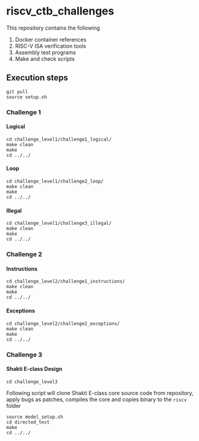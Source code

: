 # riscv_ctb_challenges
This repository contains the following
1. Docker container references
2. RISC-V ISA verification tools
3. Assembly test programs
4. Make and check scripts
## Execution steps
```
git pull
source setup.sh
```
### Challenge 1
#### Logical
```
cd challenge_level1/challenge1_logical/
make clean
make
cd ../../
```
#### Loop
```
cd challenge_level1/challenge2_loop/
make clean
make
cd ../../
```
#### Illegal
```
cd challenge_level1/challenge3_illegal/
make clean
make
cd ../../
```
### Challenge 2
#### Instructions
```
cd challenge_level2/challenge1_instructions/
make clean
make
cd ../../
```
#### Exceptions
```
cd challenge_level2/challenge2_exceptions/
make clean
make
cd ../../
```
### Challenge 3
#### Shakti E-class Design
```
cd challenge_level3
```
Following script will clone Shakti E-class core source code from repository, apply bugs as patches, compiles the core and copies binary to the `riscv` folder
```
source model_setup.sh
cd directed_test
make
cd ../../
```
